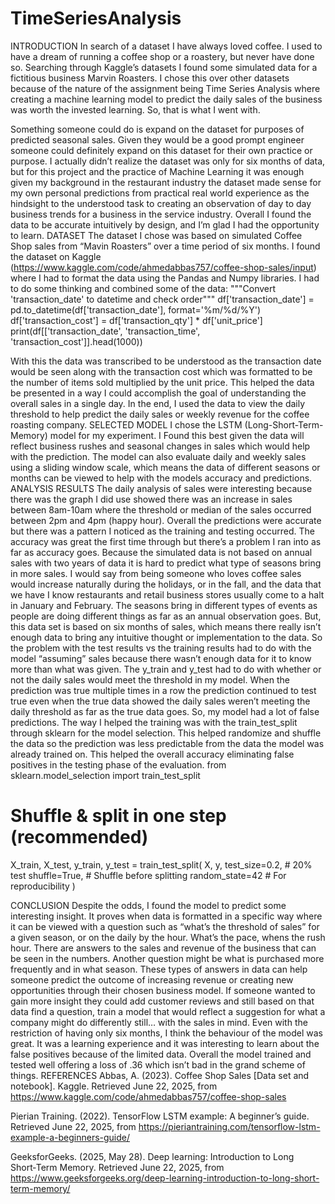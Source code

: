 # TimeSeriesAnalysis

INTRODUCTION
 In search of a dataset I have always loved coffee. I used to have a dream of running a coffee shop or a roastery, but never have done so. Searching through Kaggle’s datasets I found some simulated data for a fictitious business Marvin Roasters. I chose this over other datasets because of the nature of the assignment being Time Series Analysis where creating a machine learning model to predict the daily sales of the business was worth the invested learning. So, that is what I went with.

Something someone could do is expand on the dataset for purposes of predicted seasonal sales. Given they would be a good prompt engineer someone could definitely expand on this dataset for their own practice or purpose. I actually didn’t realize the dataset was only for six months of data, but for this project and the practice of Machine Learning it was enough given my background in the restaurant industry the dataset made sense for my own personal predictions from practical real world experience as the hindsight to the understood task to creating an observation of day to day business trends for a business in the service industry. Overall I found the data to be accurate intuitively by design, and I’m glad I had the opportunity to learn. 
DATASET
The dataset I chose was based on simulated Coffee Shop sales from “Mavin Roasters” over a time period of six months. I found the dataset on Kaggle (https://www.kaggle.com/code/ahmedabbas757/coffee-shop-sales/input) where I had to format the data using the Pandas and Numpy libraries. I had to do some thinking and combined some of the data:
"""Convert 'transaction_date' to datetime and check order"""
df['transaction_date'] = pd.to_datetime(df['transaction_date'], format='%m/%d/%Y')
df['transaction_cost'] = df['transaction_qty'] * df['unit_price']
print(df[['transaction_date', 'transaction_time', 'transaction_cost']].head(1000))

With this the data was transcribed to be understood as the transaction date would be seen along with the transaction cost which was formatted to be the number of items sold multiplied by the unit price. This helped the data be presented in a way I could accomplish the goal of understanding the overall sales in a single day. In the end, I used the data to view the daily threshold to help predict the daily sales or weekly revenue for the coffee roasting company.
SELECTED MODEL
 I chose the LSTM (Long-Short-Term-Memory) model for my experiment. I Found this best given the data will reflect business rushes and seasonal changes in sales which would help with the prediction. The model can also evaluate daily and weekly sales using a sliding window scale, which means the data of different seasons or months can be viewed to help with the models accuracy and predictions.
ANALYSIS RESULTS
The daily analysis of sales were interesting because there was the graph I did use showed there was an increase in sales between 8am-10am where the threshold or median of the sales occurred between 2pm and 4pm (happy hour). Overall the predictions were accurate but there was a pattern I noticed as the training and testing occurred. The accuracy was great the first time through but there’s a problem I ran into as far as accuracy goes. Because the simulated data is not based on annual sales with two years of data it is hard to predict what type of seasons bring in more sales. I would say from being someone who loves coffee sales would increase naturally during the holidays, or in the fall, and the data that we have I know restaurants and retail business stores usually come to a halt in January and February. The seasons bring in different types of events as people are doing different things as far as an annual observation goes. But, this data set is based on six months of sales, which means there really isn’t enough data to bring any intuitive thought or implementation to the data. So the problem with the test results vs the training results had to do with the model “assuming” sales because there wasn’t enough data for it to know more than what was given. The y_train and y_test had to do with whether or not the daily sales would meet the threshold in my model. When the prediction was true multiple times in a row the prediction continued to test true even when the true data showed the daily sales weren’t meeting the daily threshold as far as the true data goes. So, my model had a lot of false predictions. The way I helped the training was with the train_test_split through sklearn for the model selection. This helped randomize and shuffle the data so the prediction was less predictable from the data the model was already trained on. This helped the overall accuracy eliminating false positives in the testing phase of the evaluation.
from sklearn.model_selection import train_test_split


# Shuffle & split in one step (recommended)
X_train, X_test, y_train, y_test = train_test_split(
    X, y,
    test_size=0.2,   # 20% test
    shuffle=True,    # Shuffle before splitting
    random_state=42 # For reproducibility
)


CONCLUSION
 Despite the odds, I found the model to predict some interesting insight. It proves when data is formatted in a specific way where it can be viewed with a question such as “what’s the threshold of sales” for a given season, or on the daily by the hour. What’s the pace, whens the rush hour. There are answers to the sales and revenue of the business that can be seen in the numbers. Another question might be what is purchased more frequently and in what season. These types of answers in data can help someone predict the outcome of increasing revenue or creating new opportunities through their chosen business model. If someone wanted to gain more insight they could add customer reviews and still based on that data find a question, train a model that would reflect a suggestion for what a company might do differently still… with the sales in mind.
	Even with the restriction of having only six months,  I think the behaviour of the model was great. It was a learning experience and it was interesting to learn about the false positives because of the limited data. Overall the model trained and tested well offering a loss of .36 which isn’t bad in the grand scheme of things.
REFERENCES
Abbas, A. (2023). Coffee Shop Sales [Data set and notebook]. Kaggle. Retrieved June 22, 2025, from https://www.kaggle.com/code/ahmedabbas757/coffee-shop-sales

Pierian Training. (2022). TensorFlow LSTM example: A beginner’s guide. Retrieved June 22, 2025, from https://pieriantraining.com/tensorflow-lstm-example-a-beginners-guide/

GeeksforGeeks. (2025, May 28). Deep learning: Introduction to Long Short‑Term Memory. Retrieved June 22, 2025, from https://www.geeksforgeeks.org/deep-learning-introduction-to-long-short-term-memory/
